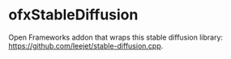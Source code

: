 # ofxStableDiffusion
Open Frameworks addon that wraps this stable diffusion library: https://github.com/leejet/stable-diffusion.cpp.
